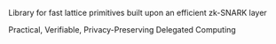 Library for fast lattice primitives built upon an efficient zk-SNARK layer

Practical, Verifiable, Privacy-Preserving Delegated Computing
